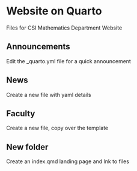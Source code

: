 # Website on Quarto

Files for CSI Mathematics Department Website

## Announcements

Edit the _quarto.yml file for a quick announcement

## News

Create a new file with yaml details


## Faculty

Create a new file, copy over the template

## New folder

Create an index.qmd landing page and lnk to files
